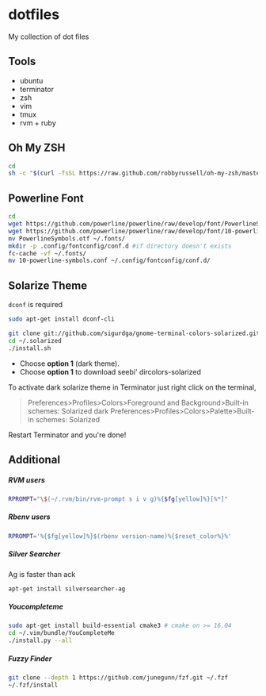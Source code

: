 # dotfiles
My collection of dot files

## Tools
- ubuntu
- terminator
- zsh
- vim
- tmux
- rvm + ruby

## Oh My ZSH
```bash
cd
sh -c "$(curl -fsSL https://raw.github.com/robbyrussell/oh-my-zsh/master/tools/install.sh)"
```

## Powerline Font
```bash
cd
wget https://github.com/powerline/powerline/raw/develop/font/PowerlineSymbols.otf
wget https://github.com/powerline/powerline/raw/develop/font/10-powerline-symbols.conf
mv PowerlineSymbols.otf ~/.fonts/
mkdir -p .config/fontconfig/conf.d #if directory doesn't exists
fc-cache -vf ~/.fonts/
mv 10-powerline-symbols.conf ~/.config/fontconfig/conf.d/
```

## Solarize Theme
```dconf``` is required
```bash
sudo apt-get install dconf-cli
```

```bash
git clone git://github.com/sigurdga/gnome-terminal-colors-solarized.git ~/.solarized
cd ~/.solarized
./install.sh
```
- Choose **option 1** (dark theme).  
- Choose **option 1** to download seebi' dircolors-solarized

To activate dark solarize theme in Terminator just right click on the terminal, 
> Preferences>Profiles>Colors>Foreground and Background>Built-in schemes: Solarized dark
> Preferences>Profiles>Colors>Palette>Built-in schemes: Solarized

Restart Terminator and you're done!

## Additional
##### RVM users
```bash
RPROMPT="\$(~/.rvm/bin/rvm-prompt s i v g)%{$fg[yellow]%}[%*]"
```
##### Rbenv users
```bash
RPROMPT='%{$fg[yellow]%}$(rbenv version-name)%{$reset_color%}%'
```

##### Silver Searcher
Ag is faster than ack

```bash
apt-get install silversearcher-ag
```

##### Youcompleteme
```bash
sudo apt-get install build-essential cmake3 # cmake on >= 16.04
cd ~/.vim/bundle/YouCompleteMe
./install.py --all
```

##### Fuzzy Finder
```bash
git clone --depth 1 https://github.com/junegunn/fzf.git ~/.fzf
~/.fzf/install
```
